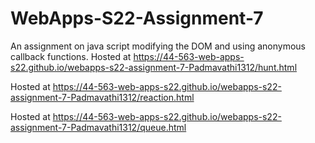 # WebApps-S22-Assignment-7
An assignment on java script modifying the DOM and using anonymous callback functions.
Hosted at https://44-563-web-apps-s22.github.io/webapps-s22-assignment-7-Padmavathi1312/hunt.html

Hosted at https://44-563-web-apps-s22.github.io/webapps-s22-assignment-7-Padmavathi1312/reaction.html

Hosted at https://44-563-web-apps-s22.github.io/webapps-s22-assignment-7-Padmavathi1312/queue.html
